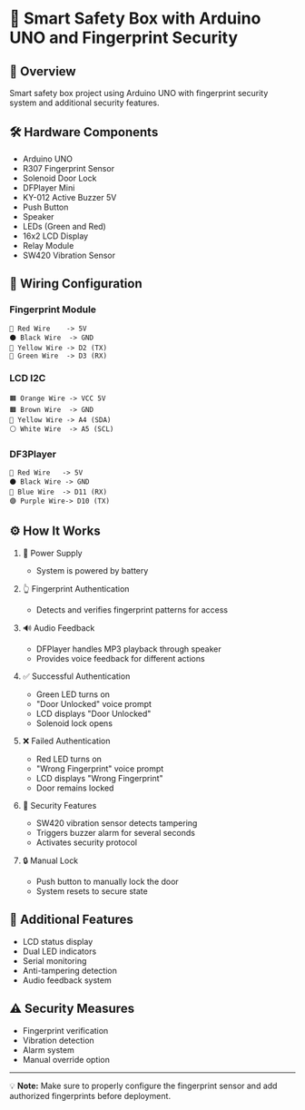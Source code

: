 # 🔐 Smart Safety Box with Arduino UNO and Fingerprint Security

## 📌 Overview
Smart safety box project using Arduino UNO with fingerprint security system and additional security features.

## 🛠️ Hardware Components
- Arduino UNO
- R307 Fingerprint Sensor
- Solenoid Door Lock
- DFPlayer Mini
- KY-012 Active Buzzer 5V
- Push Button
- Speaker
- LEDs (Green and Red)
- 16x2 LCD Display
- Relay Module
- SW420 Vibration Sensor

## 🔌 Wiring Configuration

### Fingerprint Module
```
🔴 Red Wire    -> 5V
⚫ Black Wire  -> GND
💛 Yellow Wire -> D2 (TX)
💚 Green Wire  -> D3 (RX)
```

### LCD I2C
```
🟧 Orange Wire -> VCC 5V
🟫 Brown Wire  -> GND
💛 Yellow Wire -> A4 (SDA)
⚪ White Wire  -> A5 (SCL)
```

### DF3Player
```
🔴 Red Wire   -> 5V
⚫ Black Wire -> GND
🔵 Blue Wire  -> D11 (RX)
🟣 Purple Wire-> D10 (TX)
```

## ⚙️ How It Works

1. 🔋 Power Supply
   - System is powered by battery

2. 👆 Fingerprint Authentication
   - Detects and verifies fingerprint patterns for access

3. 🔊 Audio Feedback
   - DFPlayer handles MP3 playback through speaker
   - Provides voice feedback for different actions

4. ✅ Successful Authentication
   - Green LED turns on
   - "Door Unlocked" voice prompt
   - LCD displays "Door Unlocked"
   - Solenoid lock opens

5. ❌ Failed Authentication
   - Red LED turns on
   - "Wrong Fingerprint" voice prompt
   - LCD displays "Wrong Fingerprint"
   - Door remains locked

6. 🚨 Security Features
   - SW420 vibration sensor detects tampering
   - Triggers buzzer alarm for several seconds
   - Activates security protocol

7. 🔒 Manual Lock
   - Push button to manually lock the door
   - System resets to secure state

## 🔧 Additional Features
- LCD status display
- Dual LED indicators
- Serial monitoring
- Anti-tampering detection
- Audio feedback system

## ⚠️ Security Measures
- Fingerprint verification
- Vibration detection
- Alarm system
- Manual override option

---
💡 **Note:** Make sure to properly configure the fingerprint sensor and add authorized fingerprints before deployment.
